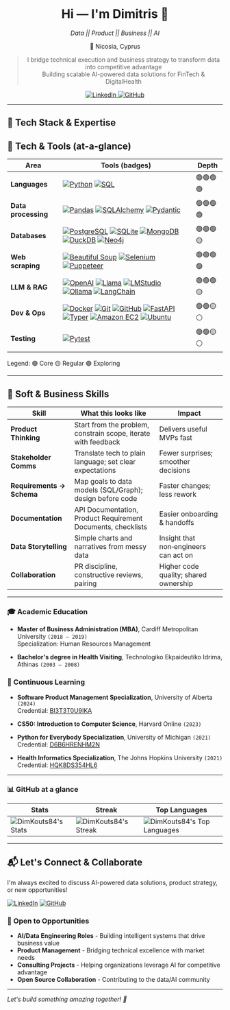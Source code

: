<div align="center">
  
  <h1>Hi — I'm Dimitris 👋</h1>
  <p><i> Data || Product || Business || AI </i></p>
  <p>📍 Nicosia, Cyprus</p>

> I bridge technical execution and business strategy to transform data into competitive advantage
> <br>Building scalable AI-powered data solutions for FinTech & DigitalHealth


  <a href="https://www.linkedin.com/in/dimitris-koutsomichalis/">
    <img src="https://img.shields.io/badge/LinkedIn-Connect-0A66C2?style=for-the-badge&logo=linkedin&logoColor=white" alt="LinkedIn" />
  </a>
  <a href="https://github.com/DimKouts84?tab=repositories">
    <img src="https://img.shields.io/badge/GitHub-Repos-181717?style=for-the-badge&logo=github&logoColor=white" alt="GitHub" />
  </a>

</div>


---

## 🔧 Tech Stack & Expertise

## 🧰 Tech & Tools (at-a-glance)

| Area | Tools (badges) | Depth |
|---|---|---|
| **Languages** | [![Python](https://img.shields.io/badge/Python-3.8%2B-3776AB?style=flat&logo=python&logoColor=white&color=1f6feb)](https://www.python.org/) [![SQL](https://img.shields.io/badge/-SQL-1f6feb?style=flat&logo=sqlite&logoColor=white&labelColor=1f6feb)](#) | 🟢🟢🟢🟢 |
| **Data processing** | [![Pandas](https://img.shields.io/badge/Pandas-150458?style=flat&logo=pandas&logoColor=white&color=7C3AED)](https://pandas.pydata.org/) [![SQLAlchemy](https://img.shields.io/badge/SQLAlchemy-B7312C?style=flat&logo=sqlalchemy&logoColor=white&color=7C3AED)](https://www.sqlalchemy.org/) [![Pydantic](https://img.shields.io/badge/Pydantic-E92063?style=flat&logo=pydantic&logoColor=white&color=7C3AED)](https://docs.pydantic.dev/) | 🟢🟢🟢🟢 |
| **Databases** | [![PostgreSQL](https://img.shields.io/badge/PostgreSQL-316192?style=flat&logo=postgresql&logoColor=white&color=10B981)](https://www.postgresql.org/) [![SQLite](https://img.shields.io/badge/SQLite-003B57?style=flat&logo=sqlite&logoColor=white&color=10B981)](https://www.sqlite.org/) [![MongoDB](https://img.shields.io/badge/MongoDB-47A248?style=flat&logo=mongodb&logoColor=white&color=10B981)](https://www.mongodb.com/) [![DuckDB](https://img.shields.io/badge/DuckDB-FFF000?style=flat&logo=duckdb&logoColor=000000&color=10B981)](https://duckdb.org/) [![Neo4j](https://img.shields.io/badge/Neo4j-008CC1?style=flat&logo=neo4j&logoColor=white&color=10B981)](https://neo4j.com/) | 🟢🟢🟢🟡 |
| **Web scraping** | [![Beautiful Soup](https://img.shields.io/badge/Beautiful%20Soup-000000?style=flat&logo=python&logoColor=white&color=F59E0B)](https://www.crummy.com/software/BeautifulSoup/) [![Selenium](https://img.shields.io/badge/Selenium-43B02A?style=flat&logo=selenium&logoColor=white&color=F59E0B)](https://www.selenium.dev/) [![Puppeteer](https://img.shields.io/badge/Puppeteer-40B5A4?style=flat&logo=puppeteer&logoColor=white&color=F59E0B)](https://pptr.dev/) | 🟢🟢🟢🟢 |
| **LLM & RAG** | [![OpenAI](https://img.shields.io/badge/OpenAI-412991?style=flat&logo=openai&logoColor=white&color=EC4899)](https://openai.com/) [![Llama](https://img.shields.io/badge/Llama%203-000000?style=flat&logo=meta&logoColor=white&color=EC4899)](#)  [![LMStudio](https://img.shields.io/badge/LM%20Studio-000000?style=flat&logo=lmstudio&logoColor=white&color=EC4899)](https://lmstudio.ai/) [![Ollama](https://img.shields.io/badge/Ollama-222222?style=flat&logo=ollama&logoColor=white&color=EC4899)](https://ollama.ai/) [![LangChain](https://img.shields.io/badge/LangChain-patterns-1f6feb?style=flat&color=EC4899)](https://www.langchain.com/) | 🟢🟢🟢🟡 |
| **Dev & Ops** | [![Docker](https://img.shields.io/badge/Docker-2496ED?style=flat&logo=docker&logoColor=white&color=334155)](https://www.docker.com/) [![Git](https://img.shields.io/badge/Git-F05032?style=flat&logo=git&logoColor=white&color=334155)](https://git-scm.com/) [![GitHub](https://img.shields.io/badge/GitHub-181717?style=flat&logo=github&logoColor=white&color=334155)](https://github.com/) [![FastAPI](https://img.shields.io/badge/FastAPI-009688?style=flat&logo=fastapi&logoColor=white&color=334155)](https://fastapi.tiangolo.com/) [![Typer](https://img.shields.io/badge/CLI-Typer-0D9488?style=flat&logo=fastapi&logoColor=white&color=334155)](https://typer.tiangolo.com/)  [![Amazon EC2](https://img.shields.io/badge/Amazon%20EC2-FF9900?style=flat&logo=amazonaws&logoColor=white&color=334155&v=2)](https://aws.amazon.com/ec2/) [![Ubuntu](https://img.shields.io/badge/Ubuntu-E95420?style=flat&logo=ubuntu&logoColor=white&color=334155)](https://ubuntu.com/) | 🟢🟢🟡⚪ |
| **Testing** | [![Pytest](https://img.shields.io/badge/Pytest-0A9EDC?style=flat&logo=pytest&logoColor=white&color=06B6D4)](https://docs.pytest.org/) | 🟢🟢🟡⚪ |

Legend:   🟢 Core    🟡 Regular    🟣 Exploring 
    
---

## 🤝 Soft & Business Skills

| Skill | What this looks like | Impact |
|---|---|---|
| **Product Thinking** | Start from the problem, constrain scope, iterate with feedback | Delivers useful MVPs fast |
| **Stakeholder Comms** | Translate tech to plain language; set clear expectations | Fewer surprises; smoother decisions |
| **Requirements → Schema** | Map goals to data models (SQL/Graph); design before code | Faster changes; less rework |
| **Documentation** | API Documentation, Product Requirement Documents, checklists | Easier onboarding & handoffs |
| **Data Storytelling** | Simple charts and narratives from messy data | Insight that non‑engineers can act on |
| **Collaboration** | PR discipline, constructive reviews, pairing | Higher code quality; shared ownership |


---
### 🎓 Academic Education

- **Master of Business Administration (MBA)**, Cardiff Metropolitan University `(2018 – 2019)`  
  Specialization: Human Resources Management

- **Bachelor's degree in Health Visiting**, Technologiko Ekpaideutiko Idrima, Athinas `(2003 – 2008)`

### 📖 Continuous Learning 

- **Software Product Management Specialization**, University of Alberta `(2024)`  
  Credential: [BI3T3T0U9IKA](https://www.coursera.org/account/accomplishments/specialization/BI3T3T0U9IKA)

- **CS50: Introduction to Computer Science**, Harvard Online `(2023)`

- **Python for Everybody Specialization**, University of Michigan `(2021)`  
  Credential: [D6B6HRENHM2N](https://www.coursera.org/account/accomplishments/specialization/D6B6HRENHM2N)

- **Health Informatics Specialization**, The Johns Hopkins University `(2021)`  
  Credential: [HQK8DS354HL6](https://www.coursera.org/account/accomplishments/specialization/HQK8DS354HL6)

---

### 📊 GitHub at a glance

<p>


| Stats | Streak | Top Languages |
| -- | -- | -- |
| ![DimKouts84's Stats](https://github-readme-stats.vercel.app/api?username=DimKouts84&theme=dracula&show_icons=true&hide_border=true&count_private=true) | ![DimKouts84's Streak](https://github-readme-streak-stats.herokuapp.com/?user=DimKouts84&theme=dracula&hide_border=true) | ![DimKouts84's Top Languages](https://github-readme-stats.vercel.app/api/top-langs/?username=DimKouts84&theme=dracula&show_icons=true&hide_border=true&layout=compact) |

</p>

<!-- Inline SVG replaced with image for better preview compatibility -->

---

## 📬 Let's Connect & Collaborate

I'm always excited to discuss AI-powered data solutions, product strategy, or new opportunities!

[![LinkedIn](https://img.shields.io/badge/LinkedIn-Connect-0A66C2?style=for-the-badge&logo=linkedin&logoColor=white)](https://www.linkedin.com/in/dimitris-koutsomichalis/)
[![GitHub](https://img.shields.io/badge/GitHub-Follow-181717?style=for-the-badge&logo=github&logoColor=white)](https://github.com/DimKouts84)

### 🤝 Open to Opportunities
- **AI/Data Engineering Roles** - Building intelligent systems that drive business value
- **Product Management** - Bridging technical excellence with market needs
- **Consulting Projects** - Helping organizations leverage AI for competitive advantage
- **Open Source Collaboration** - Contributing to the data/AI community

---

*Let's build something amazing together! 🚀*
